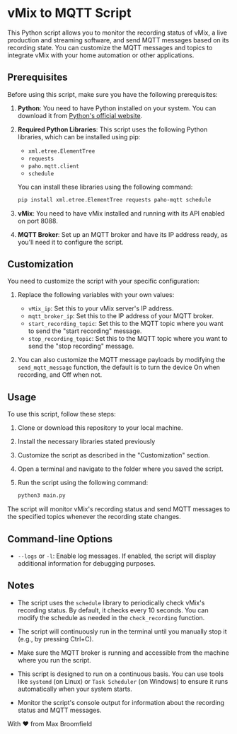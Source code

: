 # vMix to MQTT Script

This Python script allows you to monitor the recording status of vMix, a live production and streaming software, and send MQTT messages based on its recording state. You can customize the MQTT messages and topics to integrate vMix with your home automation or other applications.

## Prerequisites

Before using this script, make sure you have the following prerequisites:

1. **Python**: You need to have Python installed on your system. You can download it from [Python's official website](https://www.python.org/downloads/).

2. **Required Python Libraries**: This script uses the following Python libraries, which can be installed using pip:

    - `xml.etree.ElementTree`
    - `requests`
    - `paho.mqtt.client`
    - `schedule`

    You can install these libraries using the following command:

    ```bash
    pip install xml.etree.ElementTree requests paho-mqtt schedule
    ```

3. **vMix**: You need to have vMix installed and running with its API enabled on port 8088.

4. **MQTT Broker**: Set up an MQTT broker and have its IP address ready, as you'll need it to configure the script.

## Customization

You need to customize the script with your specific configuration:

1. Replace the following variables with your own values:

    - `vMix_ip`: Set this to your vMix server's IP address.
    - `mqtt_broker_ip`: Set this to the IP address of your MQTT broker.
    - `start_recording_topic`: Set this to the MQTT topic where you want to send the "start recording" message.
    - `stop_recording_topic`: Set this to the MQTT topic where you want to send the "stop recording" message.

2. You can also customize the MQTT message payloads by modifying the `send_mqtt_message` function, the default is to turn the device On when recording, and Off when not.

## Usage

To use this script, follow these steps:

1. Clone or download this repository to your local machine.

2. Install the necessary libraries stated previously

3. Customize the script as described in the "Customization" section.

4. Open a terminal and navigate to the folder where you saved the script.

5. Run the script using the following command:

    ```bash
    python3 main.py
    ```

The script will monitor vMix's recording status and send MQTT messages to the specified topics whenever the recording state changes.

## Command-line Options

- `--logs` or `-l`: Enable log messages. If enabled, the script will display additional information for debugging purposes.

## Notes

- The script uses the `schedule` library to periodically check vMix's recording status. By default, it checks every 10 seconds. You can modify the schedule as needed in the `check_recording` function.

- The script will continuously run in the terminal until you manually stop it (e.g., by pressing Ctrl+C).

- Make sure the MQTT broker is running and accessible from the machine where you run the script.

- This script is designed to run on a continuous basis. You can use tools like `systemd` (on Linux) or `Task Scheduler` (on Windows) to ensure it runs automatically when your system starts.

- Monitor the script's console output for information about the recording status and MQTT messages.

With :heart: from Max Broomfield
